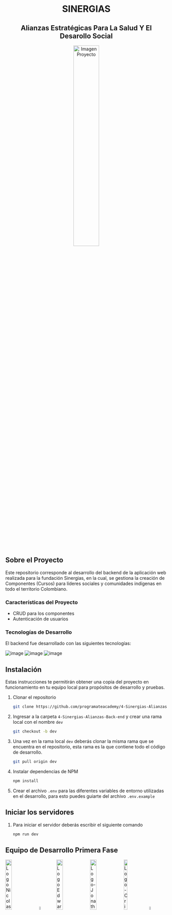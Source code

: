 <div align="center">
  <h1 align="center">SINERGIAS</h1>
  <h2 align="center">Alianzas Estratégicas Para La Salud Y El Desarollo Social</h2>
  <a href="#" target="_blank">
    <img src="4-Sinergias-Alianzas-Back-end/assets/Sinergias.jpg" alt="Imagen Proyecto" width="40%" height="40%">
  </a>
</div>

## Sobre el Proyecto

Este repositorio corresponde al desarrollo del backend de la aplicación web realizada para la fundación Sinergias, en la cual, se gestiona la creación de Componentes (Cursos) para líderes sociales y comunidades indígenas en todo el territorio Colombiano.

### Características del Proyecto

- CRUD para los componentes
- Autenticación de usuarios

### Tecnologías de Desarrollo

El backend fue desarrollado con las siguientes tecnologías:

![image](https://img.shields.io/badge/MongoDB-4EA94B?style=for-the-badge&logo=mongodb&logoColor=white)
![image](https://img.shields.io/badge/Express.js-000000?style=for-the-badge&logo=express&logoColor=white)
![image](https://img.shields.io/badge/Node.js-339933?style=for-the-badge&logo=nodedotjs&logoColor=white)

## Instalación

Estas instrucciones te permitirán obtener una copia del proyecto en funcionamiento en tu equipo local para propósitos de desarrollo y pruebas.

1. Clonar el repositorio

   ```sh
   git clone https://github.com/programateacademy/4-Sinergias-Alianzas-Back-end.git
   ```

2. Ingresar a la carpeta `4-Sinergias-Alianzas-Back-end` y crear una rama local con el nombre `dev`

   ```sh
   git checkout -b dev
   ```

3. Una vez en la rama local `dev` deberás clonar la misma rama que se encuentra en el repositorio, esta rama es la que contiene todo el código de desarrollo.

   ```sh
   git pull origin dev
   ```

3. Instalar dependencias de NPM

   ```sh
   npm install
   ```

4. Crear el archivo `.env` para las diferentes variables de entorno utilizadas en el desarrollo, para esto puedes guiarte del archivo `.env.example`

<!-- USAGE EXAMPLES -->

## Iniciar los servidores

1. Para iniciar el servidor deberás escribir el siguiente comando

   ```sh
   npm run dev
   ```

## Equipo de Desarrollo Primera Fase

<p align="left"> <a href="https://github.com/Nisanech" target="_blank"> <img src="4-Sinergias-Alianzas-Back-end/assets/Logo-Nicolas.png" alt="Logo Nicolas" width="20%" height="20%"/></a> <a href="https://github.com/Andrea-25-11" target="_blank"> <img src="4-Sinergias-Alianzas-Back-end/assets/Logo-Andrea.png" alt="Logo Andrea" width="10%" height="5%"/></a> <a href="https://github.com/EdwardMelo1" target="_blank"> <img src="4-Sinergias-Alianzas-Back-end/assets/Logo-Edward.png" alt="Logo Edward" width="20%" height="20%"/></a> <a href="https://github.com/Jonathanvg97" target="_blank"> <img src="4-Sinergias-Alianzas-Back-end/assets/Logo-Jonathan.png" alt="Logo-Jonathan" width="20%" height="20%"/></a> <a href="https://github.com/CrisCaBeRi" target="_blank"> <img src="4-Sinergias-Alianzas-Back-end/assets/Logo-Cristian.png" alt="Logo-Cristian" width="15%" height="20%"/></a> <a href="https://github.com/Juliana1497" target="_blank"> <img src="4-Sinergias-Alianzas-Back-end/assets/Logo-Juliana.png" alt="Logo-Juliana" width="10%" height="5%"/></a></p>
